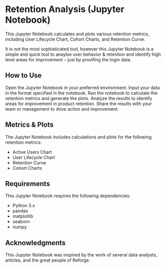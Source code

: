 # Retention Analysis (Jupyter Notebook)

This Jupyter Notebook calculates and plots various retention metrics, including User Lifecycle Chart, Cohort Charts, and Retention Curve.

It is not the most sophisticated tool, however this Jupyter Notebook is a simple and quick tool to anaylse user behavior & retention and identify high level areas for improvement – just by provifing the login data.

## How to Use

Open the Jupyter Notebook in your preferred environment.
Input your data in the format specified in the notebook.
Run the notebook to calculate the retention metrics and generate the plots.
Analyze the results to identify areas for improvement in product retention.
Share the results with your team or management to drive action and improvement.

## Metrics & Plots

The Jupyter Notebook includes calculations and plots for the following retention metrics:

- Active Users Chart
- User Lifecycle Chart
- Retention Curve
- Cohort Charts

## Requirements

This Jupyter Notebook requires the following dependencies:

- Python 3.x
- pandas
- matplotlib
- seaborn
- numpy

## Acknowledgments

This Jupyter Notebook was inspired by the work of several data analysts, articles, and the great people of Reforge.
